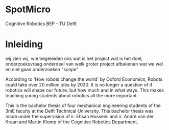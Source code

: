 # SpotMicro
Cognitive Robotics BEP - TU Delft

# Inleiding
wij zien wij, wie begeleiden ons 
wat is het project
wat is het doel, onderzoeksvraag
onderdeel van welk groter project
afbakenen wat we wel en niet gaan onderzoeken "scope"

According to 'How robots change the world' by Oxford Economics, Robots could take over 20 million jobs by 2030. It is no longer a question of if robotics will shape our future, but how much and in what ways. This makes teaching young students about robotics all the more important. 

This is the bachelor thesis of four mechanical engineering students of the 3mE faculty at the Delft Technical University. This bachelor thesis was made under the supervision of ir. Ehsan Hosseini and ir. André van der Kraan and Martin Klomp of the Cognitive Robotics Department. 

